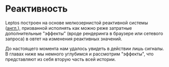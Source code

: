 # Реактивность

Leptos построен на основе мелкозернистой реактивной системы ([англ.](https://www.google.com/search?q=fine-grained+reactivity)), призванной исполнять как можно реже затратные дополнительные "эффекты" (вроде рендеринга в браузере или сетевого запроса) в овтет на изменения реактивных значений.

До настоящего момента нам удалось увидеть в действии лишь сигналы. В главах ниже мы немного углубимся и рассмотрим "эффекты", что представляют из себя вторую часть всей истории.
